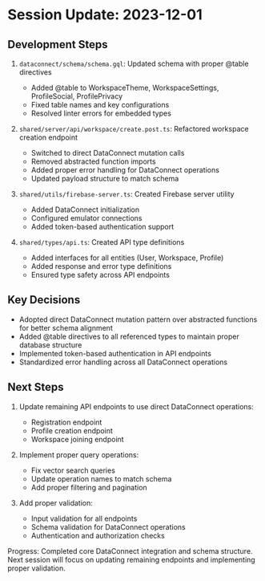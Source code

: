 # Session Update: 2023-12-01

## Development Steps

1. `dataconnect/schema/schema.gql`: Updated schema with proper @table directives
   - Added @table to WorkspaceTheme, WorkspaceSettings, ProfileSocial, ProfilePrivacy
   - Fixed table names and key configurations
   - Resolved linter errors for embedded types

2. `shared/server/api/workspace/create.post.ts`: Refactored workspace creation endpoint
   - Switched to direct DataConnect mutation calls
   - Removed abstracted function imports
   - Added proper error handling for DataConnect operations
   - Updated payload structure to match schema

3. `shared/utils/firebase-server.ts`: Created Firebase server utility
   - Added DataConnect initialization
   - Configured emulator connections
   - Added token-based authentication support

4. `shared/types/api.ts`: Created API type definitions
   - Added interfaces for all entities (User, Workspace, Profile)
   - Added response and error type definitions
   - Ensured type safety across API endpoints

## Key Decisions

- Adopted direct DataConnect mutation pattern over abstracted functions for better schema alignment
- Added @table directives to all referenced types to maintain proper database structure
- Implemented token-based authentication in API endpoints
- Standardized error handling across all DataConnect operations

## Next Steps

1. Update remaining API endpoints to use direct DataConnect operations:
   - Registration endpoint
   - Profile creation endpoint
   - Workspace joining endpoint

2. Implement proper query operations:
   - Fix vector search queries
   - Update operation names to match schema
   - Add proper filtering and pagination

3. Add proper validation:
   - Input validation for all endpoints
   - Schema validation for DataConnect operations
   - Authentication and authorization checks

Progress: Completed core DataConnect integration and schema structure. Next session will focus on updating remaining endpoints and implementing proper validation. 